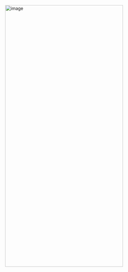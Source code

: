 <img width="381" height="845" alt="image" src="https://github.com/user-attachments/assets/8786b7cb-85d9-4276-ace5-9c4c617a7fa8" />
